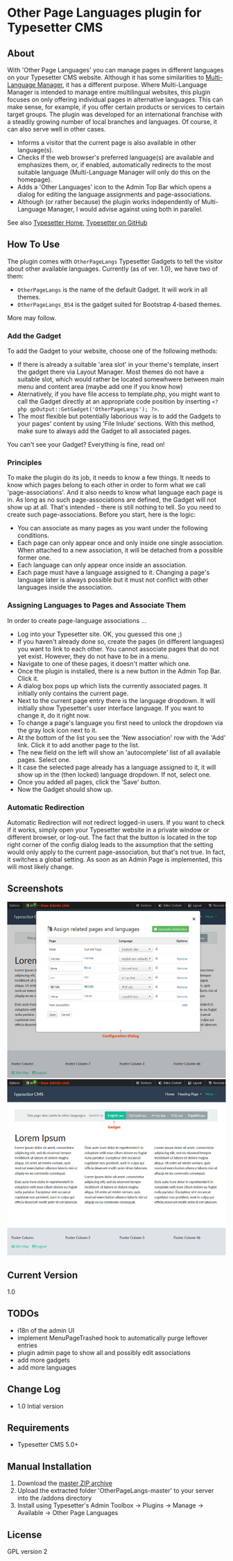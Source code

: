 # Other Page Languages plugin for Typesetter CMS #

## About

With 'Other Page Languages' you can manage pages in different languages on your Typesetter CMS website. Although it has some similarities to [Multi-Language Manager](https://github.com/Typesetter/Multi-Language), it has a different purpose.
Where Multi-Language Manager is intended to manage entire multilingual websites, this plugin focuses on only offering individual pages in alternative languages. This can make sense, for example, if you offer certain products or services to certain target groups. The plugin was developed for an international franchise with a steadily growing number of local branches and languages. Of course, it can also serve well in other cases.

* Informs a visitor that the current page is also available in other language(s).
* Checks if the web browser's preferred language(s) are available and emphasizes them, or, if enabled, automatically redirects to the most suitable language (Multi-Language Manager will only do this on the homepage).
* Adds a 'Other Languages' icon to the Admin Top Bar which opens a dialog for editing the language assignments and page-associations.
* Although (or rather because) the plugin works independently of Multi-Language Manager, I would advise against using both in parallel.

See also [Typesetter Home](https://www.typesettercms.com), [Typesetter on GitHub](https://github.com/Typesetter/Typesetter)


## How To Use ###
The plugin comes with `OtherPageLangs` Typesetter Gadgets to tell the visitor about other available languages. Currently (as of ver. 1.0), we have two of them:
* `OtherPageLangs` is the name of the default Gadget. It will work in all themes.
* `OtherPageLangs_BS4` is the gadget suited for Bootstrap 4-based themes.

More may follow.

### Add the Gadget ###
To add the Gadget to your website, choose one of the following methods:
* If there is already a suitable 'area slot' in your theme's template, insert the gadget there via Layout Manager. Most themes do not have a suitable slot, which would rather be located somewhwere between main menu and content area (maybe add one if you know how)
* Aternatively, if you have file access to template.php, you might want to call the Gadget directly at an appropriate code position by inserting `<?php gpOutput::GetGadget('OtherPageLangs'); ?>`.
* The most flexible but potentially laborious way is to add the Gadgets to your pages' content by using 'File Inlude' sections. With this method, make sure to always add the Gadget to all associated pages.

You can't see your Gadget? Everything is fine, read on!

### Principles ###
To make the plugin do its job, it needs to know a few things. It needs to know which pages belong to each other in order to form what we call 'page-associations'. And it also needs to know what language each page is in.
As long as no such page-associations are defined, the Gadget will not show up at all. That's intended - there is still nothing to tell. So you need to create such page-associations. Before you start, here is the logic:
* You can associate as many pages as you want under the following conditions.
* Each page can only appear once and only inside one single association. When attached to a new association, it will be detached from a possible former one.
* Each language can only appear once inside an association.
* Each page must have a language assigned to it. Changing a page's language later is always possible but it must not conflict with other languages inside the association.

### Assigning Languages to Pages and Associate Them ###
In order to create page-language associations …
* Log into your Typesetter site. OK, you guessed this one ;)
* If you haven't already done so, create the pages (in different languages) you want to link to each other. You cannot associate pages that do not yet exist. However, they do not have to be in a menu.
* Navigate to one of these pages, it doesn't matter which one.
* Once the plugin is installed, there is a new button in the Admin Top Bar. Click it.
* A dialog box pops up which lists the currently associated pages. It initially only contains the current page.
* Next to the current page entry there is the language dropdown. It will initially show Typesetter's user interface language. If you want to change it, do it right now. 
* To change a page's language you first need to unlock the dropdown via the gray lock icon next to it.
* At the bottom of the list you see the 'New association' row with the 'Add' link. Click it to add another page to the list.
* The new field on the left will show an 'autocomplete' list of all available pages. Select one. 
* It case the selected page already has a language assigned to it, it will show up in the (then locked) language dropdown. If not, select one.
* Once you added all pages, click the 'Save' button.
* Now the Gadget should show up.

### Automatic Redirection ###
Automatic Redirection will not redirect logged-in users. If you want to check if it works, simply open your Typesetter website in a private window or different browser, or log-out.
The fact that the button is located in the top right corner of the config dialog leads to the assumption that the setting would only apply to the current page-association, but that's not true. In fact, it switches a global setting. As soon as an Admin Page is implemented, this will most likely change.


## Screenshots ##
![Screenshot-01-Config](/screenshot-01-config.jpg?raw=true)
![Screenshot-02-Gadget](/screenshot-02-gadget.jpg?raw=true)


## Current Version ##
1.0


## TODOs ##
* i18n of the admin UI
* implement MenuPageTrashed hook to automatically purge leftover entries
* plugin admin page to show all and possibly edit associations
* add more gadgets
* add more languages


## Change Log ##
* 1.0 Intial version


## Requirements ##
* Typesetter CMS 5.0+


## Manual Installation ##
1. Download the [master ZIP archive](https://github.com/juek/OtherPageLangs/archive/master.zip)
2. Upload the extracted folder 'OtherPageLangs-master' to your server into the /addons directory
3. Install using Typesetter's Admin Toolbox &rarr; Plugins &rarr; Manage &rarr; Available &rarr; Other Page Languages


## License ##
GPL version 2
